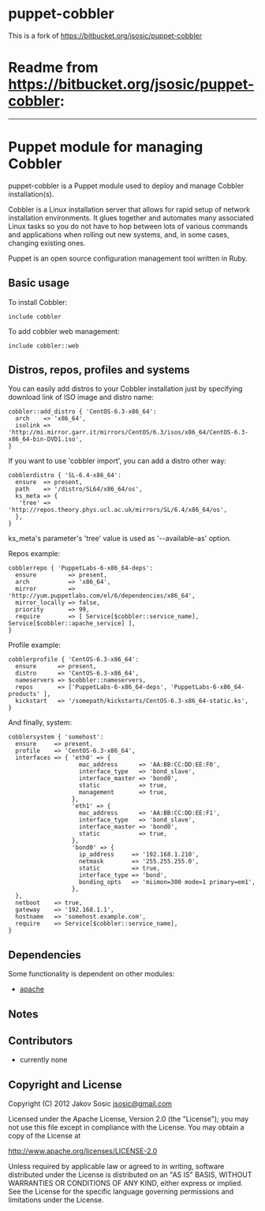 # puppet-cobbler

This is a fork of https://bitbucket.org/jsosic/puppet-cobbler

# Readme from https://bitbucket.org/jsosic/puppet-cobbler:
***

Puppet module for managing Cobbler
==================================

puppet-cobbler is a Puppet module used to deploy and manage Cobbler
installation(s).

Cobbler is a Linux installation server that allows for rapid setup of
network installation environments. It glues together and automates many
associated Linux tasks so you do not have to hop between lots of
various commands and applications when rolling out new systems, and, in
some cases, changing existing ones.

Puppet is an open source configuration management tool written in Ruby.


Basic usage
-----------

To install Cobbler:

    include cobbler

To add cobbler web management:

    include cobbler::web


Distros, repos, profiles and systems
------------------------------------

You can easily add distros to your Cobbler installation just by specifying
download link of ISO image and distro name:

    cobbler::add_distro { 'CentOS-6.3-x86_64':
      arch    => 'x86_64',
      isolink => 'http://mi.mirror.garr.it/mirrors/CentOS/6.3/isos/x86_64/CentOS-6.3-x86_64-bin-DVD1.iso',
    }

If you want to use 'cobbler import', you can add a distro other way:

    cobblerdistro { 'SL-6.4-x86_64':
      ensure  => present,
      path    => '/distro/SL64/x86_64/os',
      ks_meta => {
       'tree' => 'http://repos.theory.phys.ucl.ac.uk/mirrors/SL/6.4/x86_64/os',
      },
    }

ks_meta's parameter's 'tree' value is used as '--available-as' option.

Repos example:

    cobblerrepo { 'PuppetLabs-6-x86_64-deps':
      ensure         => present,
      arch           => 'x86_64',
      mirror         => 'http://yum.puppetlabs.com/el/6/dependencies/x86_64',
      mirror_locally => false,
      priority       => 99,
      require        => [ Service[$cobbler::service_name], Service[$cobbler::apache_service] ],
    }

Profile example:

    cobblerprofile { 'CentOS-6.3-x86_64':
      ensure      => present,
      distro      => 'CentOS-6.3-x86_64',
      nameservers => $cobbler::nameservers,
      repos       => ['PuppetLabs-6-x86_64-deps', 'PuppetLabs-6-x86_64-products' ],
      kickstart   => '/somepath/kickstarts/CentOS-6.3-x86_64-static.ks',
    }

And finally, system:

    cobblersystem { 'somehost':
      ensure     => present,
      profile    => 'CentOS-6.3-x86_64',
      interfaces => { 'eth0' => {
                        mac_address      => 'AA:BB:CC:DD:EE:F0',
                        interface_type   => 'bond_slave',
                        interface_master => 'bond0',
                        static           => true,
                        management       => true,
                      },
                      'eth1' => {
                        mac_address      => 'AA:BB:CC:DD:EE:F1',
                        interface_type   => 'bond_slave',
                        interface_master => 'bond0',
                        static           => true,
                      },
                      'bond0' => {
                        ip_address     => '192.168.1.210',
                        netmask        => '255.255.255.0',
                        static         => true,
                        interface_type => 'bond',
                        bonding_opts   => 'miimon=300 mode=1 primary=em1',
                      },
      },
      netboot    => true,
      gateway    => '192.168.1.1',
      hostname   => 'somehost.example.com',
      require    => Service[$cobbler::service_name],
    }


Dependencies
------------

Some functionality is dependent on other modules:

- [apache](http://forge.puppetlabs.com/puppetlabs/apache)

Notes
-----


Contributors
------------

 * currently none

Copyright and License
---------------------

Copyright (C) 2012 Jakov Sosic <jsosic@gmail.com>

Licensed under the Apache License, Version 2.0 (the "License");
you may not use this file except in compliance with the License.
You may obtain a copy of the License at

  http://www.apache.org/licenses/LICENSE-2.0

Unless required by applicable law or agreed to in writing, software
distributed under the License is distributed on an "AS IS" BASIS,
WITHOUT WARRANTIES OR CONDITIONS OF ANY KIND, either express or implied.
See the License for the specific language governing permissions and
limitations under the License.
